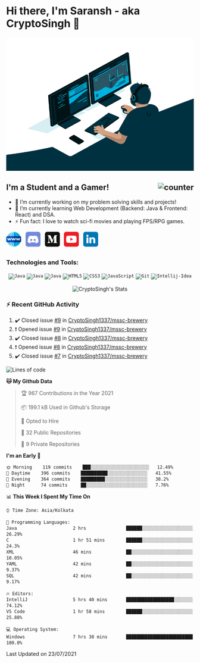 # Hi there, I'm Saransh - aka CryptoSingh 👋

<div align="center">
<img src="https://github.com/CryptoSingh1337/CryptoSingh1337/blob/master/icons/code.gif" height="360px" width="640px" alt="gif"/>
</div>

## I'm a Student and a Gamer!<img src="https://komarev.com/ghpvc/?username=cryptosingh1337" alt="counter" align="right"/>

- 🔭 I’m currently working on my problem solving skills and projects!
- 🌱 I’m currently learning Web Development (Backend: Java & Frontend: React) and DSA.
- ⚡ Fun fact: I love to watch sci-fi movies and playing FPS/RPG games.

<a href="https://cryptosingh1337.github.io/" target="_blank"><img alt="website" height="40px" width="40px" src="./icons/world-wide-web.svg"/></a>&nbsp;&nbsp;
<a href="https://discord.gg/6efHuzv" target="_blank"><img alt="discord" height="40px" width="40px" src="https://raw.githubusercontent.com/edent/SuperTinyIcons/master/images/svg/discord.svg"/></a>&nbsp;&nbsp;
<a href="https://cryptosingh1337.medium.com/" target="_blank"><img alt="Medium" height="40px" width="40px" src="https://raw.githubusercontent.com/edent/SuperTinyIcons/master/images/svg/medium.svg"/></a>&nbsp;&nbsp;
<a href="https://www.youtube.com/cryptosingh" target="_blank"><img alt="youtube" height="40px" width="40px" src="https://raw.githubusercontent.com/edent/SuperTinyIcons/master/images/svg/youtube.svg"/></a>&nbsp;&nbsp;
<a href="https://www.linkedin.com/in/saransh-kumar-2k19/" target="_blank"><img alt="linkedin" height="40px" width="40px" src="https://raw.githubusercontent.com/edent/SuperTinyIcons/master/images/svg/linkedin.svg"/></a>

##

### Technologies and Tools:

<div align="center">
<code><img alt="Java" height="40px" width="40px" src="https://raw.githubusercontent.com/tomchen/stack-icons/master/logos/java.svg" title="Java"/></code>
<code><img alt="Java" height="40px" width="40px" src="https://raw.githubusercontent.com/tomchen/stack-icons/master/logos/spring.svg" title="Spring"/></code>
<code><img alt="Java" height="40px" width="40px" src="https://raw.githubusercontent.com/tomchen/stack-icons/master/logos/hibernate.svg" title="Hibernate"/></code>
<code><img alt="HTML5" height="40px" width="40px" src="https://raw.githubusercontent.com/tomchen/stack-icons/master/logos/html-5.svg" title="HTML5"/></code>
<code><img alt="CSS3" height="40px" width="40px" src="https://raw.githubusercontent.com/tomchen/stack-icons/master/logos/css-3.svg" title="CSS3"/></code>
<code><img alt="JavaScript" height="40px" width="40px" src="https://raw.githubusercontent.com/tomchen/stack-icons/master/logos/bootstrap.svg" title="Bootstrap"/></code>
<code><img alt="Git" height="40px" width="40px" src="https://raw.githubusercontent.com/tomchen/stack-icons/master/logos/git-icon.svg" title="Git"/></code>
<code><img alt="Intellij-Idea" height="40px" width="40px" src="https://raw.githubusercontent.com/tomchen/stack-icons/master/logos/intellij-idea.svg" title="Intellij-IDEA"/></code>
</div>
<br>
<div align="center">
<img  alt="CryptoSingh's Stats" src="https://github-readme-stats.vercel.app/api?username=CryptoSingh1337&show_icons=true&bg_color=FFFFFF&title_color=003140&icon_color=003140&text_color=0486AA" title="Stats"/>
</div>

### ⚡ Recent GitHub Activity

<!--RECENT_ACTIVITY:start-->
1. ✔️ Closed issue [#9](https://github.com/CryptoSingh1337/mssc-brewery/issues/9) in [CryptoSingh1337/mssc-brewery](https://github.com/CryptoSingh1337/mssc-brewery)
2. ❗️ Opened issue [#9](https://github.com/CryptoSingh1337/mssc-brewery/issues/9) in [CryptoSingh1337/mssc-brewery](https://github.com/CryptoSingh1337/mssc-brewery)
3. ✔️ Closed issue [#8](https://github.com/CryptoSingh1337/mssc-brewery/issues/8) in [CryptoSingh1337/mssc-brewery](https://github.com/CryptoSingh1337/mssc-brewery)
4. ❗️ Opened issue [#8](https://github.com/CryptoSingh1337/mssc-brewery/issues/8) in [CryptoSingh1337/mssc-brewery](https://github.com/CryptoSingh1337/mssc-brewery)
5. ✔️ Closed issue [#7](https://github.com/CryptoSingh1337/mssc-brewery/issues/7) in [CryptoSingh1337/mssc-brewery](https://github.com/CryptoSingh1337/mssc-brewery)
<!--RECENT_ACTIVITY:end-->


<!--START_SECTION:waka-->
![Lines of code](https://img.shields.io/badge/From%20Hello%20World%20I%27ve%20Written-404060%20lines%20of%20code-blue)

**🐱 My Github Data** 

> 🏆 967 Contributions in the Year 2021
 > 
> 📦 199.1 kB Used in Github's Storage 
 > 
> 💼 Opted to Hire
 > 
> 📜 32 Public Repositories 
 > 
> 🔑 9 Private Repositories  
 > 
**I'm an Early 🐤** 

```text
🌞 Morning    119 commits    ███░░░░░░░░░░░░░░░░░░░░░░   12.49% 
🌆 Daytime    396 commits    ██████████░░░░░░░░░░░░░░░   41.55% 
🌃 Evening    364 commits    █████████░░░░░░░░░░░░░░░░   38.2% 
🌙 Night      74 commits     ██░░░░░░░░░░░░░░░░░░░░░░░   7.76%

```


📊 **This Week I Spent My Time On** 

```text
⌚︎ Time Zone: Asia/Kolkata

💬 Programming Languages: 
Java                     2 hrs               ██████░░░░░░░░░░░░░░░░░░░   26.29% 
C                        1 hr 51 mins        ██████░░░░░░░░░░░░░░░░░░░   24.3% 
XML                      46 mins             ██░░░░░░░░░░░░░░░░░░░░░░░   10.05% 
YAML                     42 mins             ██░░░░░░░░░░░░░░░░░░░░░░░   9.37% 
SQL                      42 mins             ██░░░░░░░░░░░░░░░░░░░░░░░   9.17%

🔥 Editors: 
IntelliJ                 5 hrs 40 mins       ██████████████████░░░░░░░   74.12% 
VS Code                  1 hr 58 mins        ██████░░░░░░░░░░░░░░░░░░░   25.88%

💻 Operating System: 
Windows                  7 hrs 38 mins       █████████████████████████   100.0%

```


 Last Updated on 23/07/2021
<!--END_SECTION:waka-->
